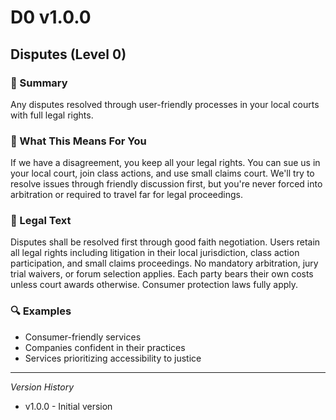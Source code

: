 # D0 v1.0.0

## Disputes (Level 0)

### 📌 Summary
Any disputes resolved through user-friendly processes in your local courts with full legal rights.

### 👤 What This Means For You
If we have a disagreement, you keep all your legal rights. You can sue us in your local court, join class actions, and use small claims court. We'll try to resolve issues through friendly discussion first, but you're never forced into arbitration or required to travel far for legal proceedings.

### 📜 Legal Text
Disputes shall be resolved first through good faith negotiation. Users retain all legal rights including litigation in their local jurisdiction, class action participation, and small claims proceedings. No mandatory arbitration, jury trial waivers, or forum selection applies. Each party bears their own costs unless court awards otherwise. Consumer protection laws fully apply.

### 🔍 Examples
- Consumer-friendly services
- Companies confident in their practices
- Services prioritizing accessibility to justice

---
*Version History*
- v1.0.0 - Initial version